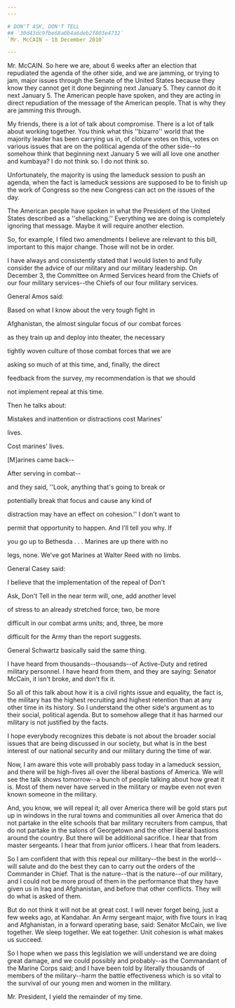 ```yaml
---
---

# DON'T ASK, DON'T TELL
## `30d43dc9fbe68a0b4a6deb2f803e4732`
`Mr. McCAIN — 18 December 2010`

---
```



Mr. McCAIN. So here we are, about 6 weeks after an election that 
repudiated the agenda of the other side, and we are jamming, or trying 
to jam, major issues through the Senate of the United States because 
they know they cannot get it done beginning next January 5. They cannot 
do it next January 5. The American people have spoken, and they are 
acting in direct repudiation of the message of the American people. 
That is why they are jamming this through.

My friends, there is a lot of talk about compromise. There is a lot 
of talk about working together. You think what this ''bizarro'' world 
that the majority leader has been carrying us in, of cloture votes on 
this, votes on various issues that are on the political agenda of the 
other side--to somehow think that beginning next January 5 we will all 
love one another and kumbaya? I do not think so. I do not think so.

Unfortunately, the majority is using the lameduck session to push an 
agenda, when the fact is lameduck sessions are supposed to be to finish 
up the work of Congress so the new Congress can act on the issues of 
the day.

The American people have spoken in what the President of the United 
States described as a ''shellacking.'' Everything we are doing is 
completely ignoring that message. Maybe it will require another 
election.



So, for example, I filed two amendments I believe are relevant to 
this bill, important to this major change. Those will not be in order.

I have always and consistently stated that I would listen to and 
fully consider the advice of our military and our military leadership. 
On December 3, the Committee on Armed Services heard from the Chiefs of 
our four military services--the Chiefs of our four military services.

General Amos said:




 Based on what I know about the very tough fight in 


 Afghanistan, the almost singular focus of our combat forces 


 as they train up and deploy into theater, the necessary 


 tightly woven culture of those combat forces that we are 


 asking so much of at this time, and, finally, the direct 


 feedback from the survey, my recommendation is that we should 


 not implement repeal at this time.


Then he talks about:




 Mistakes and inattention or distractions cost Marines' 


 lives.


Cost marines' lives.




 [M]arines came back--


After serving in combat--



 and they said, ''Look, anything that's going to break or 


 potentially break that focus and cause any kind of 


 distraction may have an effect on cohesion.'' I don't want to 


 permit that opportunity to happen. And I'll tell you why. If 


 you go up to Bethesda . . . Marines are up there with no 


 legs, none. We've got Marines at Walter Reed with no limbs.


General Casey said:




 I believe that the implementation of the repeal of Don't 


 Ask, Don't Tell in the near term will, one, add another level 


 of stress to an already stretched force; two, be more 


 difficult in our combat arms units; and, three, be more 


 difficult for the Army than the report suggests.


General Schwartz basically said the same thing.

I have heard from thousands--thousands--of Active-Duty and retired 
military personnel. I have heard from them, and they are saying: 
Senator McCain, it isn't broke, and don't fix it.

So all of this talk about how it is a civil rights issue and 
equality, the fact is, the military has the highest recruiting and 
highest retention than at any other time in its history. So I 
understand the other side's argument as to their social, political 
agenda. But to somehow allege that it has harmed our military is not 
justified by the facts.

I hope everybody recognizes this debate is not about the broader 
social issues that are being discussed in our society, but what is in 
the best interest of our national security and our military during the 
time of war.

Now, I am aware this vote will probably pass today in a lameduck 
session, and there will be high-fives all over the liberal bastions of 
America. We will see the talk shows tomorrow--a bunch of people talking 
about how great it is. Most of them never have served in the military 
or maybe even not even known someone in the military.

And, you know, we will repeal it; all over America there will be gold 
stars put up in windows in the rural towns and communities all over 
America that do not partake in the elite schools that bar military 
recruiters from campus, that do not partake in the salons of Georgetown 
and the other liberal bastions around the country. But there will be 
additional sacrifice. I hear that from master sergeants. I hear that 
from junior officers. I hear that from leaders.

So I am confident that with this repeal our military--the best in the 
world--will salute and do the best they can to carry out the orders of 
the Commander in Chief. That is the nature--that is the nature--of our 
military, and I could not be more proud of them in the performance that 
they have given us in Iraq and Afghanistan, and before that other 
conflicts. They will do what is asked of them.

But do not think it will not be at great cost. I will never forget 
being, just a few weeks ago, at Kandahar. An Army sergeant major, with 
five tours in Iraq and Afghanistan, in a forward operating base, said: 
Senator McCain, we live together. We sleep together. We eat together. 
Unit cohesion is what makes us succeed.

So I hope when we pass this legislation we will understand we are 
doing great damage, and we could possibly and probably--as the 
Commandant of the Marine Corps said; and I have been told by literally 
thousands of members of the military--harm the battle effectiveness 
which is so vital to the survival of our young men and women in the 
military.

Mr. President, I yield the remainder of my time.